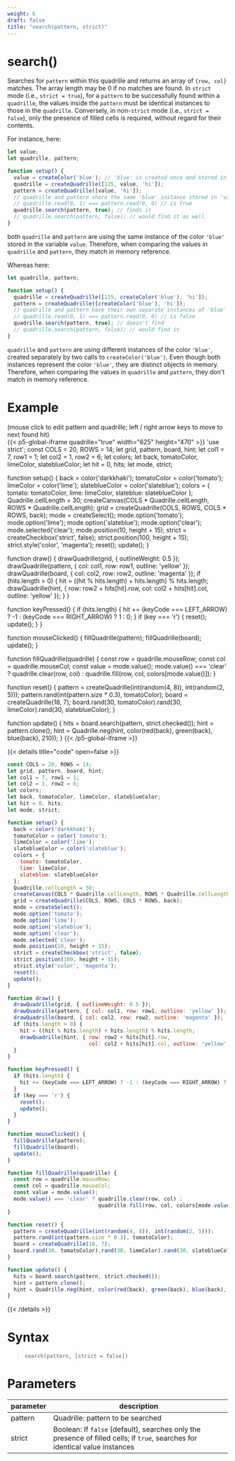 ```yaml
---
weight: 6
draft: false
title: "search(pattern, strict)"
---
```


# search()

Searches for `pattern` within this quadrille and returns an array of `{row, col}` matches. The array length may be 0 if no matches are found. In `strict` mode (i.e., `strict = true`), for a `pattern` to be successfully found within a `quadrille`, the values inside the `pattern` must be identical instances to those in the `quadrille`. Conversely, in non-`strict` mode (i.e., `strict = false`), only the presence of filled cells is required, without regard for their contents.

For instance, here:
```js
let value;
let quadrille, pattern;

function setup() {
  value = createColor('blue'); // 'blue' is created once and stored in 'value'
  quadrille = createQuadrille([125, value, 'hi']); 
  pattern = createQuadrille([value, 'hi']);
  // quadrille and pattern share the same 'blue' instance stored in 'value'
  // quadrille.read(0, 1) === pattern.read(0, 0) // is true
  quadrille.search(pattern, true); // finds it
  // quadrille.search(pattern, false); // would find it as well
}
```
both `quadrille` and `pattern` are using the same instance of the color `'blue'` stored in the variable `value`. Therefore, when comparing the values in `quadrille` and `pattern`, they match in memory reference.

Whereas here:
```js
let quadrille, pattern;

function setup() {
  quadrille = createQuadrille([125, createColor('blue'), 'hi']);
  pattern = createQuadrille([createColor('blue'), 'hi']);
  // quadrille and pattern have their own separate instances of 'blue'
  // quadrille.read(0, 1) === pattern.read(0, 0) // is false
  quadrille.search(pattern, true); // doesn't find
  // quadrille.search(pattern, false); // would find it
}
```
`quadrille` and `pattern` are using different instances of the color `'blue'`, created separately by two calls to `createColor('blue')`. Even though both instances represent the color `'blue'`, they are distinct objects in memory. Therefore, when comparing the values in `quadrille` and `pattern`, they don't match in memory reference.

# Example

(mouse click to edit pattern and quadrille; left / right arrow keys to move to next found hit)\
{{< p5-global-iframe quadrille="true" width="625" height="470" >}}
'use strict';
const COLS = 20, ROWS = 14;
let grid, pattern, board, hint;
let col1 = 7, row1 = 1;
let col2 = 1, row2 = 6;
let colors;
let back, tomatoColor, limeColor, slateblueColor;
let hit = 0, hits;
let mode, strict;

function setup() {
  back = color('darkkhaki');
  tomatoColor = color('tomato');
  limeColor = color('lime');
  slateblueColor = color('slateblue');
  colors = {
    tomato: tomatoColor,
    lime: limeColor,
    slateblue: slateblueColor
  };
  Quadrille.cellLength = 30;
  createCanvas(COLS * Quadrille.cellLength, ROWS * Quadrille.cellLength);
  grid = createQuadrille(COLS, ROWS, COLS * ROWS, back);
  mode = createSelect();
  mode.option('tomato');
  mode.option('lime');
  mode.option('slateblue');
  mode.option('clear');
  mode.selected('clear');
  mode.position(10, height + 15);
  strict = createCheckbox('strict', false);
  strict.position(100, height + 15);
  strict.style('color', 'magenta');
  reset();
  update();
}

function draw() {
  drawQuadrille(grid, { outlineWeight: 0.5 });
  drawQuadrille(pattern, { col: col1, row: row1, outline: 'yellow' });
  drawQuadrille(board, { col: col2, row: row2, outline: 'magenta' });
  if (hits.length > 0) {
    hit = ((hit % hits.length) + hits.length) % hits.length;
    drawQuadrille(hint, { row: row2 + hits[hit].row, 
                          col: col2 + hits[hit].col, outline: 'yellow' });
  }
}

function keyPressed() {
  if (hits.length) {
    hit += (keyCode === LEFT_ARROW) ? -1 : (keyCode === RIGHT_ARROW) ? 1 : 0;
  }
  if (key === 'r') {
    reset();
    update();
  }
}

function mouseClicked() {
  fillQuadrille(pattern);
  fillQuadrille(board);
  update();
}

function fillQuadrille(quadrille) {
  const row = quadrille.mouseRow;
  const col = quadrille.mouseCol;
  const value = mode.value();
  mode.value() === 'clear' ? quadrille.clear(row, col) : 
                             quadrille.fill(row, col, colors[mode.value()]);
}

function reset() {
  pattern = createQuadrille(int(random(4, 8)), int(random(2, 5)));
  pattern.rand(int(pattern.size * 0.3), tomatoColor);
  board = createQuadrille(18, 7);
  board.rand(30, tomatoColor).rand(30, limeColor).rand(30, slateblueColor);
}

function update() {
  hits = board.search(pattern, strict.checked());
  hint = pattern.clone();
  hint = Quadrille.neg(hint, color(red(back), green(back), blue(back), 210));
}
{{< /p5-global-iframe >}}

{{< details title="code" open=false >}}
```js
const COLS = 20, ROWS = 14;
let grid, pattern, board, hint;
let col1 = 7, row1 = 1;
let col2 = 1, row2 = 6;
let colors;
let back, tomatoColor, limeColor, slateblueColor;
let hit = 0, hits;
let mode, strict;

function setup() {
  back = color('darkkhaki');
  tomatoColor = color('tomato');
  limeColor = color('lime');
  slateblueColor = color('slateblue');
  colors = {
    tomato: tomatoColor,
    lime: limeColor,
    slateblue: slateblueColor
  };
  Quadrille.cellLength = 30;
  createCanvas(COLS * Quadrille.cellLength, ROWS * Quadrille.cellLength);
  grid = createQuadrille(COLS, ROWS, COLS * ROWS, back);
  mode = createSelect();
  mode.option('tomato');
  mode.option('lime');
  mode.option('slateblue');
  mode.option('clear');
  mode.selected('clear');
  mode.position(10, height + 15);
  strict = createCheckbox('strict', false);
  strict.position(100, height + 15);
  strict.style('color', 'magenta');
  reset();
  update();
}

function draw() {
  drawQuadrille(grid, { outlineWeight: 0.5 });
  drawQuadrille(pattern, { col: col1, row: row1, outline: 'yellow' });
  drawQuadrille(board, { col: col2, row: row2, outline: 'magenta' });
  if (hits.length > 0) {
    hit = ((hit % hits.length) + hits.length) % hits.length;
    drawQuadrille(hint, { row: row2 + hits[hit].row, 
                          col: col2 + hits[hit].col, outline: 'yellow' });
  }
}

function keyPressed() {
  if (hits.length) {
    hit += (keyCode === LEFT_ARROW) ? -1 : (keyCode === RIGHT_ARROW) ? 1 : 0;
  }
  if (key === 'r') {
    reset();
    update();
  }
}

function mouseClicked() {
  fillQuadrille(pattern);
  fillQuadrille(board);
  update();
}

function fillQuadrille(quadrille) {
  const row = quadrille.mouseRow;
  const col = quadrille.mouseCol;
  const value = mode.value();
  mode.value() === 'clear' ? quadrille.clear(row, col) : 
                             quadrille.fill(row, col, colors[mode.value()]);
}

function reset() {
  pattern = createQuadrille(int(random(4, 8)), int(random(2, 5)));
  pattern.rand(int(pattern.size * 0.3), tomatoColor);
  board = createQuadrille(18, 7);
  board.rand(30, tomatoColor).rand(30, limeColor).rand(30, slateblueColor);
}

function update() {
  hits = board.search(pattern, strict.checked());
  hint = pattern.clone();
  hint = Quadrille.neg(hint, color(red(back), green(back), blue(back), 210));
}
```
{{< /details >}}

# Syntax

> `search(pattern, [strict = false])`

# Parameters

| parameter | description                                                                                                      |
|-----------|------------------------------------------------------------------------------------------------------------------|
| pattern   | Quadrille: pattern to be searched                                                                                |
| strict    | Boolean: If `false` (default), searches only the presence of filled cells; if `true`, searches for identical value instances |